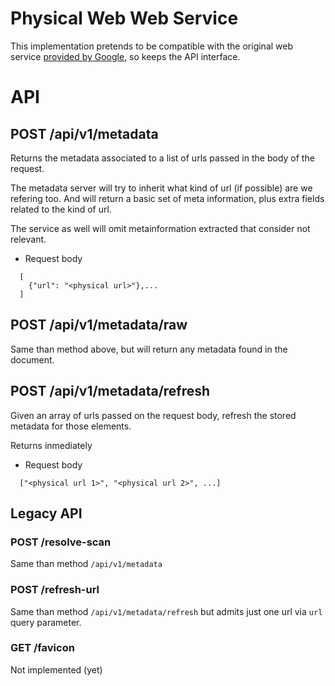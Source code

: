# Physical Web Web Service
This implementation pretends to be compatible with the original web service [provided by Google](https://github.com/google/physical-web/tree/master/web-service), so keeps the API interface.

# API

## POST /api/v1/metadata
Returns the metadata associated to a list of urls passed in the body of the request.

The metadata server will try to inherit what kind of url (if possible) are we refering too. And will return a basic set of meta information, plus extra fields related to the kind of url.

The service as well will omit metainformation extracted that consider not relevant.

+ Request body
```
  [
    {"url": "<physical url>"},...
  ]
```

## POST /api/v1/metadata/raw
Same than method above, but will return any metadata found in the document.

## POST /api/v1/metadata/refresh
Given an array of urls passed on the request body, refresh the stored metadata for those elements.

Returns inmediately

+ Request body
```
  ["<physical url 1>", "<physical url 2>", ...]
```

## Legacy API

### POST /resolve-scan
Same than method `/api/v1/metadata`

### POST /refresh-url
Same than method `/api/v1/metadata/refresh` but admits just one url via `url` query parameter.

### GET /favicon
Not implemented (yet)